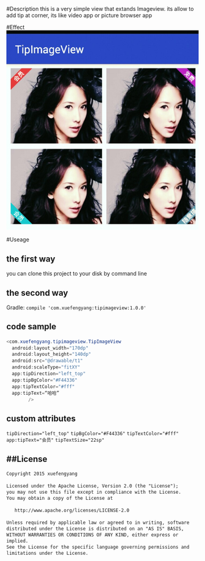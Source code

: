 #Description
this is a very simple view that extands Imageview.
its allow to add tip at corner, its like video app or picture browser app

#Effect
!["effect"](effect2.jpg)

#Useage

## the first way   
  you can clone this project to your disk by command line 
	
## the second way
  Gradle:
  `compile 'com.xuefengyang:tipimageview:1.0.0' `
## code sample
```java 
<com.xuefengyang.tipimageview.TipImageView
  android:layout_width="170dp"
  android:layout_height="140dp"
  android:src="@drawable/t1"
  android:scaleType="fitXY"
  app:tipDirection="left_top"
  app:tipBgColor="#F44336"
  app:tipTextColor="#fff"
  app:tipText=“哈哈”
        />
```
## custom attributes 
  `tipDirection="left_top"` `tipBgColor="#F44336"` `tipTextColor="#fff"`
  `app:tipText="会员"` `tipTextSize="22sp"` 

##License
-------

    Copyright 2015 xuefengyang

    Licensed under the Apache License, Version 2.0 (the "License");
    you may not use this file except in compliance with the License.
    You may obtain a copy of the License at

       http://www.apache.org/licenses/LICENSE-2.0
      
    Unless required by applicable law or agreed to in writing, software
    distributed under the License is distributed on an "AS IS" BASIS,
    WITHOUT WARRANTIES OR CONDITIONS OF ANY KIND, either express or implied.
    See the License for the specific language governing permissions and
    limitations under the License.




